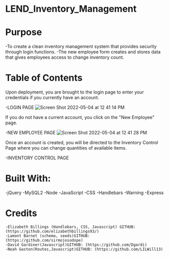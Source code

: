 # LEND_Inventory_Management

# Purpose
  -To create a clean inventory management system that provides security through login functions.
  -The new employee form creates and stores data that gives employees access to change inventory count.

# Table of Contents
 Upon deployment, you are brought to the login page to enter your credentials if you currently have an account. 

-LOGIN PAGE
![Screen Shot 2022-05-04 at 12 41 14 PM](https://user-images.githubusercontent.com/100626033/166747581-56facdcb-f564-4c19-b440-32084dcaa0bb.png)

If you do not have a current account, you click on the "New Employee" page.

-NEW EMPLOYEE PAGE
![Screen Shot 2022-05-04 at 12 41 28 PM](https://user-images.githubusercontent.com/100626033/166747628-47f0c857-2295-4deb-8315-dbbf08790b87.png)

Once an account is created, you will be directed to the Inventory Control Page where you can change quantities of available items. 

-INVENTORY CONTROL PAGE




# Built With:
  -jQuery
  -MySQL2
  -Node
  -JavaScript
  -CSS
  -Handlebars
  -Warning
  -Express
  
  
  # Credits
    -Elizabeth Billings (Handlebars, CSS, Javascript) GITHUB: (https://github.com/elizabethbillings93/)
    -Lamont Barnet (schema, seeds)GITHUB: (https://github.com/sirmojosodope)
    -David Gardiner(Javascript)GITHUB: (https://github.com/Dgardi)
    -Noah Gaston(Routes,Javascript)GITHUB: (https://github.com/LILWill13)
